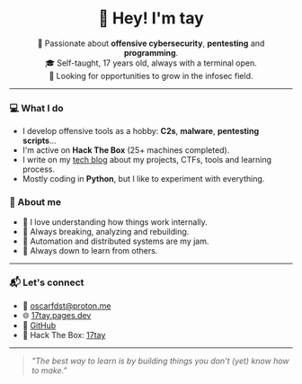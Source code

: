 <h1 align="center">👋 Hey! I'm tay</h1>
<p align="center">
  🧠 Passionate about <strong>offensive cybersecurity</strong>, <strong>pentesting</strong> and <strong>programming</strong>.<br>
  🎓 Self-taught, 17 years old, always with a terminal open.<br>
  🚀 Looking for opportunities to grow in the infosec field.
</p>

---

### 💻 What I do
- I develop offensive tools as a hobby: **C2s**, **malware**, **pentesting scripts**...
- I'm active on **Hack The Box** (25+ machines completed).
- I write on my [tech blog](https://17tay.pages.dev) about my projects, CTFs, tools and learning process.
- Mostly coding in **Python**, but I like to experiment with everything.

### 🧠 About me
- 🧩 I love understanding how things work internally.
- 🔎 Always breaking, analyzing and rebuilding.
- 🤖 Automation and distributed systems are my jam.
- 💬 Always down to learn from others.

---

### 📬 Let's connect
- 📧 oscarfdst@proton.me
- 🌐 [17tay.pages.dev](https://17tay.pages.dev)
- 🐙 [GitHub](https://github.com/17tayyy)
- 🐚 Hack The Box: [17tay](https://app.hackthebox.com/profile/2019721)

---

> _"The best way to learn is by building things you don’t (yet) know how to make."_

